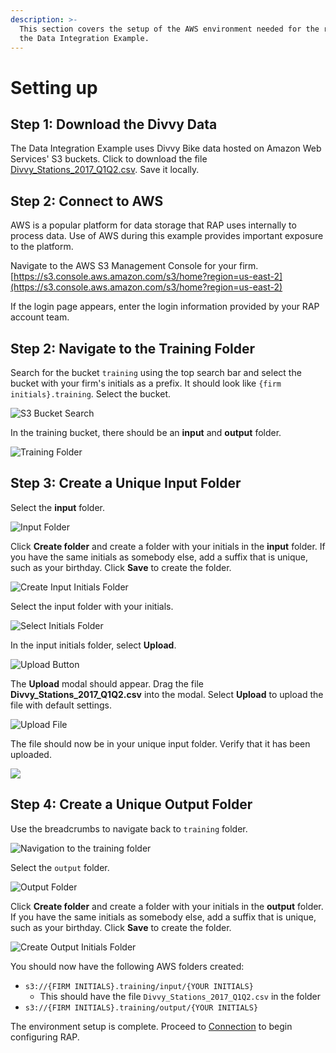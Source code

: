 ```yaml
---
description: >-
  This section covers the setup of the AWS environment needed for the rest of
  the Data Integration Example.
---
```


# Setting up

## Step 1: Download the Divvy Data

The Data Integration Example uses Divvy Bike data hosted on Amazon Web Services' S3 buckets. Click to download the file [Divvy\_Stations\_2017\_Q1Q2.csv](https://wmp-rap-sample-data.s3.us-east-2.amazonaws.com/source-files/Divvy_Stations_2017_Q1Q2.csv). Save it locally.

## Step 2: Connect to AWS

AWS is a popular platform for data storage that RAP uses internally to process data. Use of AWS during this example provides important exposure to the platform.

Navigate to the AWS S3 Management Console for your firm. [https://s3.console.aws.amazon.com/s3/home?region=us-east-2](https://s3.console.aws.amazon.com/s3/home?region=us-east-2)

If the login page appears, enter the login information provided by your RAP account team.

## Step 2: Navigate to the Training Folder

Search for the bucket `training` using the top search bar and select the bucket with your firm's initials as a prefix. It should look like `{firm initials}.training`. Select the bucket.

![S3 Bucket Search](../../.gitbook/assets/image%20%28242%29.png)

In the training bucket, there should be an **input** and **output** folder.

![Training Folder](../../.gitbook/assets/image%20%28211%29.png)

## Step 3: Create a Unique Input Folder

Select the **input** folder.

![Input Folder](../../.gitbook/assets/image%20%28144%29.png)

Click **Create folder** and create a folder with your initials in the **input** folder. If you have the same initials as somebody else, add a suffix that is unique, such as your birthday. Click **Save** to create the folder.

![Create Input Initials Folder](../../.gitbook/assets/image%20%28126%29.png)

Select the input folder with your initials.

![Select Initials Folder](../../.gitbook/assets/image%20%2866%29.png)

In the input initials folder, select **Upload**.

![Upload Button](../../.gitbook/assets/image%20%28239%29.png)

The **Upload** modal should appear. Drag the file **Divvy\_Stations\_2017\_Q1Q2.csv** into the modal. Select **Upload** to upload the file with default settings. 

![Upload File](../../.gitbook/assets/image%20%2869%29.png)

The file should now be in your unique input folder. Verify that it has been uploaded.

![](../../.gitbook/assets/image%20%28195%29.png)

## Step 4: Create a Unique Output Folder

Use the breadcrumbs to navigate back to `training` folder.

![Navigation to the training folder](../../.gitbook/assets/image%20%2846%29.png)

Select the `output` folder.

![Output Folder](../../.gitbook/assets/image%20%28138%29.png)

Click **Create folder** and create a folder with your initials in the **output** folder. If you have the same initials as somebody else, add a suffix that is unique, such as your birthday. Click **Save** to create the folder.

![Create Output Initials Folder](../../.gitbook/assets/image%20%28173%29.png)

You should now have the following AWS folders created:

* `s3://{FIRM INITIALS}.training/input/{YOUR INITIALS}`
  * This should have the file `Divvy_Stations_2017_Q1Q2.csv` in the folder
* `s3://{FIRM INITIALS}.training/output/{YOUR INITIALS}`

The environment setup is complete. Proceed to [Connection](connection.md) to begin configuring RAP.

